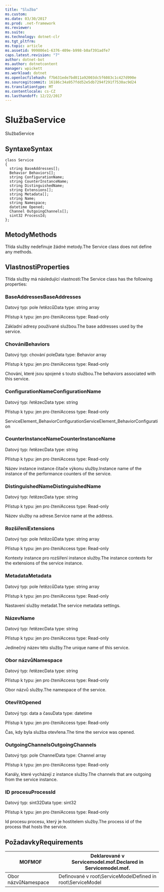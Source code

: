 ```yaml
---
title: "Služba"
ms.custom: 
ms.date: 03/30/2017
ms.prod: .net-framework
ms.reviewer: 
ms.suite: 
ms.technology: dotnet-clr
ms.tgt_pltfrm: 
ms.topic: article
ms.assetid: 999806e1-6376-409e-b998-b0af391adfe7
caps.latest.revision: "7"
author: dotnet-bot
ms.author: dotnetcontent
manager: wpickett
ms.workload: dotnet
ms.openlocfilehash: f7b631ede7bd011a92003dc5f6083c1c427d990e
ms.sourcegitcommit: 16186c34a957fdd52e5db7294f291f7530ac9d24
ms.translationtype: MT
ms.contentlocale: cs-CZ
ms.lasthandoff: 12/22/2017
---
```

# <a name="service"></a><span data-ttu-id="d58c3-102">Služba</span><span class="sxs-lookup"><span data-stu-id="d58c3-102">Service</span></span>
<span data-ttu-id="d58c3-103">Služba</span><span class="sxs-lookup"><span data-stu-id="d58c3-103">Service</span></span>  
  
## <a name="syntax"></a><span data-ttu-id="d58c3-104">Syntaxe</span><span class="sxs-lookup"><span data-stu-id="d58c3-104">Syntax</span></span>  
  
```  
class Service  
{  
  string BaseAddresses[];  
  Behavior Behaviors[];  
  string ConfigurationName;  
  string CounterInstanceName;  
  string DistinguishedName;  
  string Extensions[];  
  string Metadata[];  
  string Name;  
  string Namespace;  
  datetime Opened;  
  Channel OutgoingChannels[];  
  sint32 ProcessId;  
};  
```  
  
## <a name="methods"></a><span data-ttu-id="d58c3-105">Metody</span><span class="sxs-lookup"><span data-stu-id="d58c3-105">Methods</span></span>  
 <span data-ttu-id="d58c3-106">Třída služby nedefinuje žádné metody.</span><span class="sxs-lookup"><span data-stu-id="d58c3-106">The Service class does not define any methods.</span></span>  
  
## <a name="properties"></a><span data-ttu-id="d58c3-107">Vlastnosti</span><span class="sxs-lookup"><span data-stu-id="d58c3-107">Properties</span></span>  
 <span data-ttu-id="d58c3-108">Třída služby má následující vlastnosti:</span><span class="sxs-lookup"><span data-stu-id="d58c3-108">The Service class has the following properties:</span></span>  
  
### <a name="baseaddresses"></a><span data-ttu-id="d58c3-109">BaseAddresses</span><span class="sxs-lookup"><span data-stu-id="d58c3-109">BaseAddresses</span></span>  
 <span data-ttu-id="d58c3-110">Datový typ: pole řetězců</span><span class="sxs-lookup"><span data-stu-id="d58c3-110">Data type: string array</span></span>  
  
 <span data-ttu-id="d58c3-111">Přístup k typu: jen pro čtení</span><span class="sxs-lookup"><span data-stu-id="d58c3-111">Access type: Read-only</span></span>  
  
 <span data-ttu-id="d58c3-112">Základní adresy používané službou.</span><span class="sxs-lookup"><span data-stu-id="d58c3-112">The base addresses used by the service.</span></span>  
  
### <a name="behaviors"></a><span data-ttu-id="d58c3-113">Chování</span><span class="sxs-lookup"><span data-stu-id="d58c3-113">Behaviors</span></span>  
 <span data-ttu-id="d58c3-114">Datový typ: chování pole</span><span class="sxs-lookup"><span data-stu-id="d58c3-114">Data type: Behavior array</span></span>  
  
 <span data-ttu-id="d58c3-115">Přístup k typu: jen pro čtení</span><span class="sxs-lookup"><span data-stu-id="d58c3-115">Access type: Read-only</span></span>  
  
 <span data-ttu-id="d58c3-116">Chování, které jsou spojené s touto službou.</span><span class="sxs-lookup"><span data-stu-id="d58c3-116">The behaviors associated with this service.</span></span>  
  
### <a name="configurationname"></a><span data-ttu-id="d58c3-117">ConfigurationName</span><span class="sxs-lookup"><span data-stu-id="d58c3-117">ConfigurationName</span></span>  
 <span data-ttu-id="d58c3-118">Datový typ: řetězec</span><span class="sxs-lookup"><span data-stu-id="d58c3-118">Data type: string</span></span>  
  
 <span data-ttu-id="d58c3-119">Přístup k typu: jen pro čtení</span><span class="sxs-lookup"><span data-stu-id="d58c3-119">Access type: Read-only</span></span>  
  
 <span data-ttu-id="d58c3-120">ServiceElement_BehaviorConfiguration</span><span class="sxs-lookup"><span data-stu-id="d58c3-120">ServiceElement_BehaviorConfiguration</span></span>  
  
### <a name="counterinstancename"></a><span data-ttu-id="d58c3-121">CounterInstanceName</span><span class="sxs-lookup"><span data-stu-id="d58c3-121">CounterInstanceName</span></span>  
 <span data-ttu-id="d58c3-122">Datový typ: řetězec</span><span class="sxs-lookup"><span data-stu-id="d58c3-122">Data type: string</span></span>  
  
 <span data-ttu-id="d58c3-123">Přístup k typu: jen pro čtení</span><span class="sxs-lookup"><span data-stu-id="d58c3-123">Access type: Read-only</span></span>  
  
 <span data-ttu-id="d58c3-124">Název instance instance čítače výkonu služby.</span><span class="sxs-lookup"><span data-stu-id="d58c3-124">Instance name of the instance of the performance counters of the service.</span></span>  
  
### <a name="distinguishedname"></a><span data-ttu-id="d58c3-125">DistinguishedName</span><span class="sxs-lookup"><span data-stu-id="d58c3-125">DistinguishedName</span></span>  
 <span data-ttu-id="d58c3-126">Datový typ: řetězec</span><span class="sxs-lookup"><span data-stu-id="d58c3-126">Data type: string</span></span>  
  
 <span data-ttu-id="d58c3-127">Přístup k typu: jen pro čtení</span><span class="sxs-lookup"><span data-stu-id="d58c3-127">Access type: Read-only</span></span>  
  
 <span data-ttu-id="d58c3-128">Název služby na adrese.</span><span class="sxs-lookup"><span data-stu-id="d58c3-128">Service name at the address.</span></span>  
  
### <a name="extensions"></a><span data-ttu-id="d58c3-129">Rozšíření</span><span class="sxs-lookup"><span data-stu-id="d58c3-129">Extensions</span></span>  
 <span data-ttu-id="d58c3-130">Datový typ: pole řetězců</span><span class="sxs-lookup"><span data-stu-id="d58c3-130">Data type: string array</span></span>  
  
 <span data-ttu-id="d58c3-131">Přístup k typu: jen pro čtení</span><span class="sxs-lookup"><span data-stu-id="d58c3-131">Access type: Read-only</span></span>  
  
 <span data-ttu-id="d58c3-132">Kontexty instance pro rozšíření instance služby.</span><span class="sxs-lookup"><span data-stu-id="d58c3-132">The instance contexts for the extensions of the service instance.</span></span>  
  
### <a name="metadata"></a><span data-ttu-id="d58c3-133">Metadata</span><span class="sxs-lookup"><span data-stu-id="d58c3-133">Metadata</span></span>  
 <span data-ttu-id="d58c3-134">Datový typ: pole řetězců</span><span class="sxs-lookup"><span data-stu-id="d58c3-134">Data type: string array</span></span>  
  
 <span data-ttu-id="d58c3-135">Přístup k typu: jen pro čtení</span><span class="sxs-lookup"><span data-stu-id="d58c3-135">Access type: Read-only</span></span>  
  
 <span data-ttu-id="d58c3-136">Nastavení služby metadat.</span><span class="sxs-lookup"><span data-stu-id="d58c3-136">The service metadata settings.</span></span>  
  
### <a name="name"></a><span data-ttu-id="d58c3-137">Název</span><span class="sxs-lookup"><span data-stu-id="d58c3-137">Name</span></span>  
 <span data-ttu-id="d58c3-138">Datový typ: řetězec</span><span class="sxs-lookup"><span data-stu-id="d58c3-138">Data type: string</span></span>  
  
 <span data-ttu-id="d58c3-139">Přístup k typu: jen pro čtení</span><span class="sxs-lookup"><span data-stu-id="d58c3-139">Access type: Read-only</span></span>  
  
 <span data-ttu-id="d58c3-140">Jedinečný název této služby.</span><span class="sxs-lookup"><span data-stu-id="d58c3-140">The unique name of this service.</span></span>  
  
### <a name="namespace"></a><span data-ttu-id="d58c3-141">Obor názvů</span><span class="sxs-lookup"><span data-stu-id="d58c3-141">Namespace</span></span>  
 <span data-ttu-id="d58c3-142">Datový typ: řetězec</span><span class="sxs-lookup"><span data-stu-id="d58c3-142">Data type: string</span></span>  
  
 <span data-ttu-id="d58c3-143">Přístup k typu: jen pro čtení</span><span class="sxs-lookup"><span data-stu-id="d58c3-143">Access type: Read-only</span></span>  
  
 <span data-ttu-id="d58c3-144">Obor názvů služby.</span><span class="sxs-lookup"><span data-stu-id="d58c3-144">The namespace of the service.</span></span>  
  
### <a name="opened"></a><span data-ttu-id="d58c3-145">Otevřít</span><span class="sxs-lookup"><span data-stu-id="d58c3-145">Opened</span></span>  
 <span data-ttu-id="d58c3-146">Datový typ: data a času</span><span class="sxs-lookup"><span data-stu-id="d58c3-146">Data type: datetime</span></span>  
  
 <span data-ttu-id="d58c3-147">Přístup k typu: jen pro čtení</span><span class="sxs-lookup"><span data-stu-id="d58c3-147">Access type: Read-only</span></span>  
  
 <span data-ttu-id="d58c3-148">Čas, kdy byla služba otevřena.</span><span class="sxs-lookup"><span data-stu-id="d58c3-148">The time the service was opened.</span></span>  
  
### <a name="outgoingchannels"></a><span data-ttu-id="d58c3-149">OutgoingChannels</span><span class="sxs-lookup"><span data-stu-id="d58c3-149">OutgoingChannels</span></span>  
 <span data-ttu-id="d58c3-150">Datový typ: pole Channel</span><span class="sxs-lookup"><span data-stu-id="d58c3-150">Data type: Channel array</span></span>  
  
 <span data-ttu-id="d58c3-151">Přístup k typu: jen pro čtení</span><span class="sxs-lookup"><span data-stu-id="d58c3-151">Access type: Read-only</span></span>  
  
 <span data-ttu-id="d58c3-152">Kanály, které vycházejí z instance služby.</span><span class="sxs-lookup"><span data-stu-id="d58c3-152">The channels that are outgoing from the service instance.</span></span>  
  
### <a name="processid"></a><span data-ttu-id="d58c3-153">ID procesu</span><span class="sxs-lookup"><span data-stu-id="d58c3-153">ProcessId</span></span>  
 <span data-ttu-id="d58c3-154">Datový typ: sint32</span><span class="sxs-lookup"><span data-stu-id="d58c3-154">Data type: sint32</span></span>  
  
 <span data-ttu-id="d58c3-155">Přístup k typu: jen pro čtení</span><span class="sxs-lookup"><span data-stu-id="d58c3-155">Access type: Read-only</span></span>  
  
 <span data-ttu-id="d58c3-156">Id procesu procesu, který je hostitelem služby.</span><span class="sxs-lookup"><span data-stu-id="d58c3-156">The process id of the process that hosts the service.</span></span>  
  
## <a name="requirements"></a><span data-ttu-id="d58c3-157">Požadavky</span><span class="sxs-lookup"><span data-stu-id="d58c3-157">Requirements</span></span>  
  
|<span data-ttu-id="d58c3-158">MOF</span><span class="sxs-lookup"><span data-stu-id="d58c3-158">MOF</span></span>|<span data-ttu-id="d58c3-159">Deklarované v Servicemodel.mof.</span><span class="sxs-lookup"><span data-stu-id="d58c3-159">Declared in Servicemodel.mof.</span></span>|  
|---------|-----------------------------------|  
|<span data-ttu-id="d58c3-160">Obor názvů</span><span class="sxs-lookup"><span data-stu-id="d58c3-160">Namespace</span></span>|<span data-ttu-id="d58c3-161">Definované v root\ServiceModel</span><span class="sxs-lookup"><span data-stu-id="d58c3-161">Defined in root\ServiceModel</span></span>|

